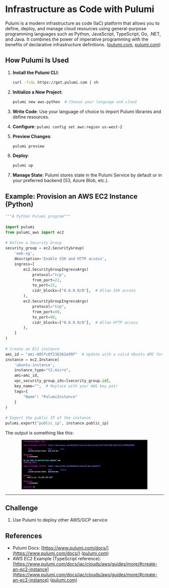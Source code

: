 # Infrastructure as Code with Pulumi

Pulumi is a modern infrastructure as code (IaC) platform that allows you to define, deploy, and manage cloud resources using general-purpose programming languages such as Python, JavaScript, TypeScript, Go, .NET, and Java. It combines the power of imperative programming with the benefits of declarative infrastructure definitions. ([pulumi.com](https://www.pulumi.com/docs/iac/get-started/?utm_source=chatgpt.com), [pulumi.com](https://www.pulumi.com/docs/?utm_source=chatgpt.com))

## How Pulumi Is Used

1. **Install the Pulumi CLI**:

   ```bash
   curl -fsSL https://get.pulumi.com | sh
   ```
2. **Initialize a New Project**:

   ```bash
   pulumi new aws-python  # Choose your language and cloud
   ```
3. **Write Code**:
   Use your language of choice to import Pulumi libraries and define resources.
4. **Configure**:
   `pulumi config set aws:region us-west-2`
5. **Preview Changes**:

   ```bash
   pulumi preview
   ```
6. **Deploy**:

   ```bash
   pulumi up
   ```
7. **Manage State**:
   Pulumi stores state in the Pulumi Service by default or in your preferred backend (S3, Azure Blob, etc.).

## Example: Provision an AWS EC2 Instance (Python)

```python
"""A Python Pulumi program"""

import pulumi
from pulumi_aws import ec2

# Define a Security Group
security_group = ec2.SecurityGroup(
    'web-sg',
    description='Enable SSH and HTTP access',
    ingress=[
        ec2.SecurityGroupIngressArgs(
            protocol="tcp",
            from_port=22,
            to_port=22,
            cidr_blocks=["0.0.0.0/0"],  # Allow SSH access
        ),
        ec2.SecurityGroupIngressArgs(
            protocol="tcp",
            from_port=80,
            to_port=80,
            cidr_blocks=["0.0.0.0/0"],  # Allow HTTP access
        ),
    ]
)

# Create an EC2 instance
ami_id = "ami-005fc0f236362e99f"  # Update with a valid Ubuntu AMI for your region
instance = ec2.Instance(
    'ubuntu-instance',
    instance_type="t2.micro",
    ami=ami_id,
    vpc_security_group_ids=[security_group.id],
    key_name="",  # Replace with your AWS key pair
    tags={
        "Name": "PulumiInstance"
    }
)

# Export the public IP of the instance
pulumi.export("public_ip", instance.public_ip)
```

The output is something like this:

<div align="center">
  <img src="./img/pulumi.png" alt="Pulumi deployment for EC" instance" width="400"/>
</div>

---
## Challenge

1. Use Pulumi to deploy other AWS/GCP service

## References

* Pulumi Docs: [https://www.pulumi.com/docs/](https://www.pulumi.com/docs/) ([pulumi.com](https://www.pulumi.com/docs/?utm_source=chatgpt.com))
* AWS EC2 Example (TypeScript reference): [https://www.pulumi.com/docs/iac/clouds/aws/guides/more/#create-an-ec2-instance](https://www.pulumi.com/docs/iac/clouds/aws/guides/more/#create-an-ec2-instance) ([pulumi.com](https://www.pulumi.com/docs/iac/clouds/aws/guides/more/?utm_source=chatgpt.com))
